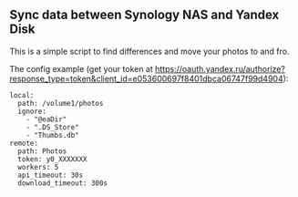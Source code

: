 ## Sync data between Synology NAS and Yandex Disk

This is a simple script to find differences and move your photos to and fro.

The config example (get your token at https://oauth.yandex.ru/authorize?response_type=token&client_id=e053600697f8401dbca06747f99d4904):
```
local:
  path: /volume1/photos
  ignore:
    - "@eaDir"
    - ".DS_Store"
    - "Thumbs.db"
remote:
  path: Photos
  token: y0_XXXXXXX
  workers: 5
  api_timeout: 30s
  download_timeout: 300s
```
